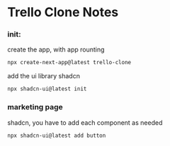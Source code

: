 # Trello Clone Notes

### init:

create the app, with app rounting

```bash
npx create-next-app@latest trello-clone
```

add the ui library shadcn

```bash
npx shadcn-ui@latest init
```

### marketing page

shadcn, you have to add each component as needed
```bash
npx shadcn-ui@latest add button
```